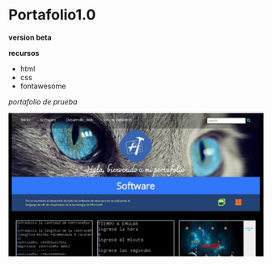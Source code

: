 # Portafolio1.0
**version beta**

**recursos**

* html
* css
* fontawesome

*portafolio de prueba*

![captura](img/captura.jpg)